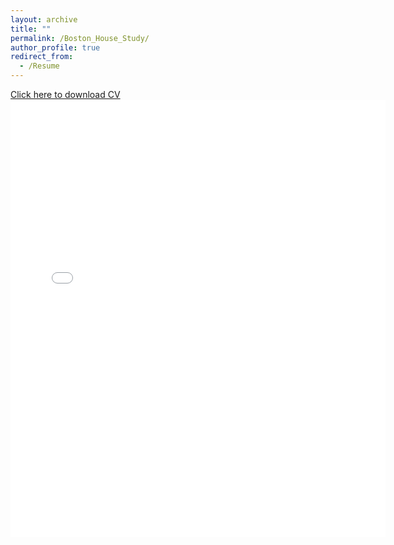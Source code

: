 ```yaml
---
layout: archive
title: ""
permalink: /Boston_House_Study/
author_profile: true
redirect_from:
  - /Resume
---
```


<a href="../files/Madew_CV_Word_US.pdf" target="_blank">Click here to download CV </a>
<embed src="{{ site.baseurl }}/files/Madew_CV_Word_US.pdf#toolbar=0" width="600" height="700" target="_blank">
